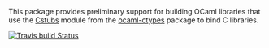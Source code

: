 This package provides preliminary support for building OCaml libraries
that use the [Cstubs][cstubs] module from the
[ocaml-ctypes][ocaml-ctypes] package to bind C libraries.

[![Travis build Status](https://travis-ci.org/yallop/ocaml-ctypes-build.svg?branch=master)](https://travis-ci.org/yallop/ocaml-ctypes-build)

[cstubs]: https://github.com/ocamllabs/ocaml-ctypes/blob/master/src/cstubs/cstubs.mli
[ocaml-ctypes]: https://github.com/ocamllabs/ocaml-ctypes/
